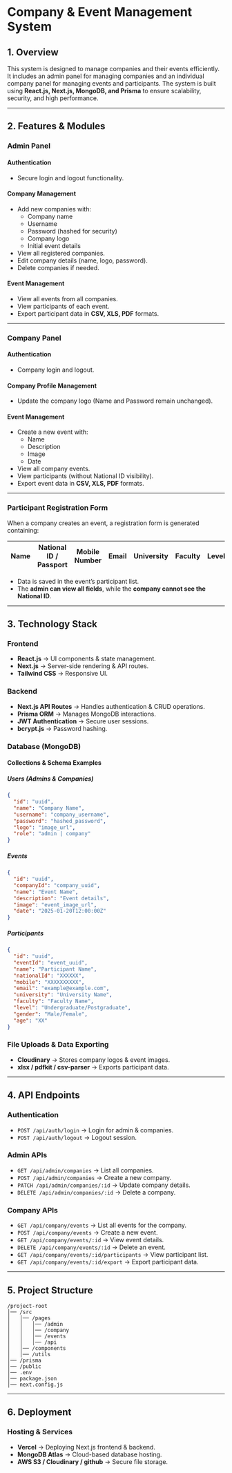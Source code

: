 # Company & Event Management System

## 1. Overview
This system is designed to manage companies and their events efficiently. It includes an admin panel for managing companies and an individual company panel for managing events and participants. The system is built using **React.js, Next.js, MongoDB, and Prisma** to ensure scalability, security, and high performance.

---
## 2. Features & Modules

### **Admin Panel**
#### **Authentication**
- Secure login and logout functionality.

#### **Company Management**
- Add new companies with:
  - Company name
  - Username
  - Password (hashed for security)
  - Company logo
  - Initial event details
- View all registered companies.
- Edit company details (name, logo, password).
- Delete companies if needed.

#### **Event Management**
- View all events from all companies.
- View participants of each event.
- Export participant data in **CSV, XLS, PDF** formats.

---
### **Company Panel**
#### **Authentication**
- Company login and logout.

#### **Company Profile Management**
- Update the company logo (Name and Password remain unchanged).

#### **Event Management**
- Create a new event with:
  - Name
  - Description
  - Image
  - Date
- View all company events.
- View participants (without National ID visibility).
- Export event data in **CSV, XLS, PDF** formats.

---
### **Participant Registration Form**
When a company creates an event, a registration form is generated containing:

| Name | National ID / Passport | Mobile Number | Email | University | Faculty | Level | Gender | Age |
|------|-----------------------|---------------|-------|------------|---------|-------|--------|-----|

- Data is saved in the event’s participant list.
- The **admin can view all fields**, while the **company cannot see the National ID**.

---
## 3. Technology Stack

### **Frontend**
- **React.js** → UI components & state management.
- **Next.js** → Server-side rendering & API routes.
- **Tailwind CSS** → Responsive UI.

### **Backend**
- **Next.js API Routes** → Handles authentication & CRUD operations.
- **Prisma ORM** → Manages MongoDB interactions.
- **JWT Authentication** → Secure user sessions.
- **bcrypt.js** → Password hashing.

### **Database (MongoDB)**
#### **Collections & Schema Examples**
##### **Users (Admins & Companies)**
```json
{
  "id": "uuid",
  "name": "Company Name",
  "username": "company_username",
  "password": "hashed_password",
  "logo": "image_url",
  "role": "admin | company"
}
```
##### **Events**
```json
{
  "id": "uuid",
  "companyId": "company_uuid",
  "name": "Event Name",
  "description": "Event details",
  "image": "event_image_url",
  "date": "2025-01-20T12:00:00Z"
}
```
##### **Participants**
```json
{
  "id": "uuid",
  "eventId": "event_uuid",
  "name": "Participant Name",
  "nationalId": "XXXXXX",
  "mobile": "XXXXXXXXXX",
  "email": "example@example.com",
  "university": "University Name",
  "faculty": "Faculty Name",
  "level": "Undergraduate/Postgraduate",
  "gender": "Male/Female",
  "age": "XX"
}
```

### **File Uploads & Data Exporting**
- **Cloudinary** → Stores company logos & event images.
- **xlsx / pdfkit / csv-parser** → Exports participant data.

---
## 4. API Endpoints
### **Authentication**
- `POST /api/auth/login` → Login for admin & companies.
- `POST /api/auth/logout` → Logout session.

### **Admin APIs**
- `GET /api/admin/companies` → List all companies.
- `POST /api/admin/companies` → Create a new company.
- `PATCH /api/admin/companies/:id` → Update company details.
- `DELETE /api/admin/companies/:id` → Delete a company.

### **Company APIs**
- `GET /api/company/events` → List all events for the company.
- `POST /api/company/events` → Create a new event.
- `GET /api/company/events/:id` → View event details.
- `DELETE /api/company/events/:id` → Delete an event.
- `GET /api/company/events/:id/participants` → View participant list.
- `GET /api/company/events/:id/export` → Export participant data.

---
## 5. Project Structure
```
/project-root
│── /src
│   │── /pages
│   │   │── /admin
│   │   │── /company
│   │   │── /events
│   │   │── /api
│   │── /components
│   │── /utils
│── /prisma
│── /public
│── .env
│── package.json
│── next.config.js
```

---
## 6. Deployment
### **Hosting & Services**
- **Vercel** → Deploying Next.js frontend & backend.
- **MongoDB Atlas** → Cloud-based database hosting.
- **AWS S3 / Cloudinary / github** → Secure file storage.



